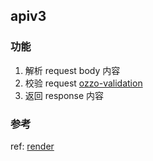## apiv3


### 功能

1. 解析 request body 内容
2. 校验 request [ozzo-validation](https://github.com/go-ozzo/ozzo-validation)
3. 返回 response 内容

### 参考
ref: [render](https://github.com/go-chi/render)


